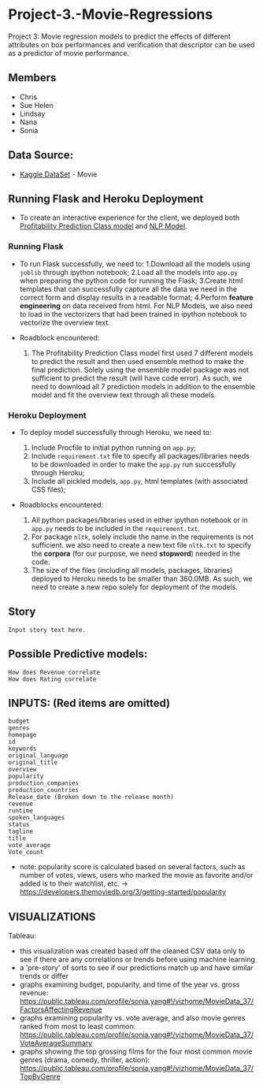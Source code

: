 # Project-3.-Movie-Regressions
Project 3: Movie regression models to predict the effects of different attributes on box performances and verification that descriptor can be used as a predictor of movie performance.

## Members
* Chris 
* Sue Helen
* Lindsay
* Nana
* Sonia

## Data Source:
* [Kaggle DataSet](https://www.kaggle.com/tmdb/tmdb-movie-metadata#tmdb_5000_movies.csv/) - Movie

## Running Flask and Heroku Deployment
* To create an interactive experience for the client, we deployed both [Profitability Prediction Class model](https://meowmovie5000meow.herokuapp.com/predicte) and [NLP Model](https://meowmovie5000meow.herokuapp.com/predicte).

### Running Flask
* To run Flask successfully, we need to:
    1.Download all the models using `joblib` through ipython notebook;
    2.Load all the models into `app.py` when preparing the python code for running the Flask;
    3.Create html templates that can successfully capture all the data we need in the correct form and display results in a readable format;
    4.Perform **feature engineering** on data received from html. For NLP Models, we also need to load in the vectorizers that had been trained in ipython notebook to vectorize the overview text. 

* Roadblock encountered: 
    1. The Profitability Prediction Class model first used 7 different models to predict the result and then used ensemble method to make the final prediction. Solely using the ensemble model package was not sufficient to predict the result (will have code error). As such, we need to download all 7 prediction models in addition to the ensemble model and fit the overview text through all these models. 

### Heroku Deployment
* To deploy model successfully through Heroku, we need to:
    1. Include Procfile to initial python running on `app.py`;
    2. Include `requirement.txt` file to specify all packages/libraries needs to be downloaded in order to make the `app.py` run           successfully through Heroku;
    3. Include all pickled models, `app.py`, html templates (with associated CSS files);

* Roadblocks encountered:
    1. All python packages/libraries used in either ipython notebook or in `app.py` needs to be included in the `requirement.txt`.
    2. For package `nltk`, solely include the name in the requirements is not sufficient. we also need to create a new text file             `nltk.txt` to specify the **corpora** (for our purpose, we need **stopword**) needed in the code. 
    3. The size of the files (including all models, packages, libraries) deployed to Heroku needs to be smaller than 360.0MB. As such,     we need to create a new repo solely for deployment of the models.
    
## Story


```
Input story text here.
```

## Possible Predictive models:
```
How does Revenue correlate
How does Rating correlate
```

## INPUTS: (Red items are omitted)

```
budget
genres
homepage
id
keywords
original_language
original_title
overview
popularity
production_companies
production_countries
Release_date (Broken down to the release month) 
revenue
runtime
spoken_languages
status
tagline
title
vote_average
Vote_count
```

* note: popularity score is calculated based on several factors, such as number of votes, views, users who marked the movie as favorite and/or added is to their watchlist, etc. -> https://developers.themoviedb.org/3/getting-started/popularity

## VISUALIZATIONS

Tableau: 
* this visualization was created based off the cleaned CSV data only to see if there are any correlations or trends before using machine learning
* a 'pre-story' of sorts to see if our predictions match up and have similar trends or differ
* graphs examining budget, popularity, and time of the year vs. gross revenue: https://public.tableau.com/profile/sonia.yang#!/vizhome/MovieData_37/FactorsAffectingRevenue
* graphs examining popularity vs. vote average, and also movie genres ranked from most to least common: https://public.tableau.com/profile/sonia.yang#!/vizhome/MovieData_37/VoteAverageSummary
* graphs showing the top grossing films for the four most common movie genres (drama, comedy, thriller, action): https://public.tableau.com/profile/sonia.yang#!/vizhome/MovieData_37/TopByGenre
